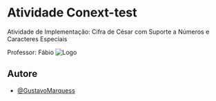 
#  Atividade Conext-test

Atividade de Implementação: Cifra de César com Suporte a Números e Caracteres Especiais

Professor: Fábio
![Logo](https://photos.google.com/u/1/share/AF1QipOsQKQuNKQ0Wu6DK8tK-r9S1jw09etBJc9xO9hp3ZyAyLs6V5RnO2FfYyEYfHFY1A/photo/AF1QipNF0kK_fkBcKC7YvR59Hx2Aa9tXEtqyMe1SlgwG?key=a09kUXpuWTFzX0NsQWlNZHpoejVxNk5qQW5obDJB)


## Autore

- [@GustavoMarquess](https://github.com/GustavoMarquess)

